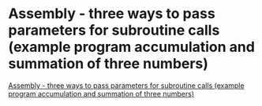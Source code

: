 # Assembly - three ways to pass parameters for subroutine calls (example program accumulation and summation of three numbers)
[Assembly - three ways to pass parameters for subroutine calls (example program accumulation and summation of three numbers)](https://aiwithcloud.com/2022/09/15/assembly___three_ways_to_pass_parameters_for_subroutine_calls_example_program_accumulation_and_summation_of_three_numbers/)